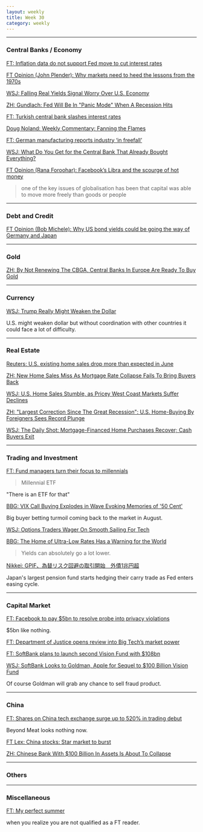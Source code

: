 ```yaml
---
layout: weekly
title: Week 30
category: weekly
---
```


---
### Central Banks / Economy

[FT: Inflation data do not support Fed move to cut interest rates](
https://www.ft.com/content/12d9e3ae-a974-11e9-984c-fac8325aaa04)

[FT Opinion (John Plender): Why markets need to heed the lessons from the 1970s](
https://www.ft.com/content/545274ac-ad1d-11e9-8030-530adfa879c2)

[WSJ: Falling Real Yields Signal Worry Over U.S. Economy](
https://www.wsj.com/articles/falling-real-yields-signal-worry-over-u-s-economy-11563969600)

[ZH: Gundlach: Fed Will Be In "Panic Mode" When A Recession Hits](
https://www.zerohedge.com/news/2019-07-24/gundlach-fed-will-be-panic-mode-when-recession-hits)

[FT: Turkish central bank slashes interest rates](
https://www.ft.com/content/a3d5da28-aecb-11e9-8030-530adfa879c2)

[Doug Noland: Weekly Commentary: Fanning the Flames](
http://creditbubblebulletin.blogspot.com/2019/07/weekly-commentary-fanning-flames.html)

[FT: German manufacturing reports industry ‘in freefall’](
https://www.ft.com/content/08010baa-aeb6-11e9-8030-530adfa879c2)

[WSJ: What Do You Get for the Central Bank That Already Bought Everything?](
https://www.wsj.com/articles/what-do-you-get-for-the-central-bank-that-already-bought-everything-11564389456)

[FT Opinion (Rana Foroohar): Facebook’s Libra and the scourge of hot money](
https://www.ft.com/content/ddeb3418-af81-11e9-8030-530adfa879c2)

> one of the key issues of globalisation has been that capital was
able to move more freely than goods or people

---
### Debt and Credit

[FT Opinion (Bob Michele): Why US bond yields could be going the way of Germany and Japan](
https://www.ft.com/content/f1bc6ba0-aece-11e9-8030-530adfa879c2)

---
### Gold

[ZH: By Not Renewing The CBGA, Central Banks In Europe Are Ready To Buy Gold](
https://www.zerohedge.com/news/2019-07-28/not-renewing-cbga-central-banks-europe-are-ready-buy-gold)

---
### Currency

[WSJ: Trump Really Might Weaken the Dollar](
https://www.wsj.com/articles/trump-really-might-weaken-the-dollar-11563966000)

U.S. might weaken dollar but without coordination with other countries it could
face a lot of difficulty.

---
### Real Estate

[Reuters: U.S. existing home sales drop more than expected in June](
https://www.reuters.com/article/us-usa-economy-housing/u-s-existing-home-sales-drop-more-than-expected-in-june-idUSKCN1UI1T3)

[ZH: New Home Sales Miss As Mortgage Rate Collapse Fails To Bring Buyers Back](
https://www.zerohedge.com/news/2019-07-24/new-home-sales-miss-mortgage-rate-collapse-fails-bring-buyers-back)

[WSJ: U.S. Home Sales Stumble, as Pricey West Coast Markets Suffer Declines](
https://www.wsj.com/articles/u-s-existing-home-sales-decreased-1-7-in-june-11563890555)

[ZH: "Largest Correction Since The Great Recession": U.S. Home-Buying By Foreigners Sees Record Plunge](
https://www.zerohedge.com/news/2019-07-22/largest-correction-great-recession-us-home-buying-foreigners-sees-record-plunge)

[WSJ: The Daily Shot: Mortgage-Financed Home Purchases Recover; Cash Buyers Exit](
https://blogs.wsj.com/dailyshot/2019/07/24/the-daily-shot-mortgage-financed-home-purchases-recover-while-cash-buyers-exit)

---
### Trading and Investment

[FT: Fund managers turn their focus to millennials](
https://www.ft.com/content/bbd9574c-aced-11e9-8030-530adfa879c2)

> Millennial ETF

"There is an ETF for that"

[BBG: VIX Call Buying Explodes in Wave Evoking Memories of '50 Cent'](
https://www.bloomberg.com/news/articles/2019-07-24/vix-call-buying-explodes-in-wave-evoking-memories-of-50-cent)

Big buyer betting turmoil coming back to the market in August.

[WSJ: Options Traders Wager On Smooth Sailing For Tech](
https://www.wsj.com/articles/options-traders-wager-on-smooth-sailing-for-tech-11563895823)

[BBG: The Home of Ultra-Low Rates Has a Warning for the World](
https://www.bloomberg.com/news/articles/2019-07-28/years-of-living-dangerously-japan-s-low-yield-warning-to-world)

> Yields can absolutely go a lot lower.

[Nikkei: GPIF、為替リスク回避の取引開始　外債1兆円超](
https://www.nikkei.com/article/DGXMZO47882970X20C19A7MM8000/)

Japan's largest pension fund starts hedging their carry trade as Fed
enters easing cycle.


---
### Capital Market


[FT: Facebook to pay $5bn to resolve probe into privacy violations](
https://www.ft.com/content/57b2e47c-ae0f-11e9-8030-530adfa879c2)

$5bn like nothing.

[FT: Department of Justice opens review into Big Tech’s market power](
https://www.ft.com/content/4f008ab0-ad8c-11e9-8030-530adfa879c2)

[FT: SoftBank plans to launch second Vision Fund with $108bn](
https://www.ft.com/content/60b51c68-af39-11e9-8030-530adfa879c2)

[WSJ: SoftBank Looks to Goldman, Apple for Sequel to $100 Billion Vision Fund](
https://www.wsj.com/articles/softbank-to-greenlight-40-billion-investment-in-second-vision-fund-11563993379)

Of course Goldman will grab any chance to sell fraud product.

---
### China

[FT: Shares on China tech exchange surge up to 520% in trading debut](
https://www.ft.com/content/6c7dacfc-ac25-11e9-8030-530adfa879c2)

Beyond Meat looks nothing now.

[FT Lex: China stocks: Star market to burst](
https://www.ft.com/content/8a297e58-ac24-11e9-8030-530adfa879c2)

[ZH: Chinese Bank With $100 Billion In Assets Is About To Collapse](
https://www.zerohedge.com/news/2019-07-25/chinese-bank-100-billion-assets-about-collapse)

---
### Others

---
### Miscellaneous

[FT: My perfect summer](
https://www.ft.com/content/71e066f4-aa30-11e9-b6ee-3cdf3174eb89)

when you realize you are not qualified as a FT reader.

